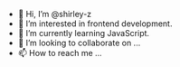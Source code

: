- 👋 Hi, I’m @shirley-z
- 👀 I’m interested in frontend development.
- 🌱 I’m currently learning JavaScript.
- 💞️ I’m looking to collaborate on ...
- 📫 How to reach me ...

<!---
shirley-z/shirley-z is a ✨ special ✨ repository because its `README.md` (this file) appears on your GitHub profile.
You can click the Preview link to take a look at your changes.
--->
